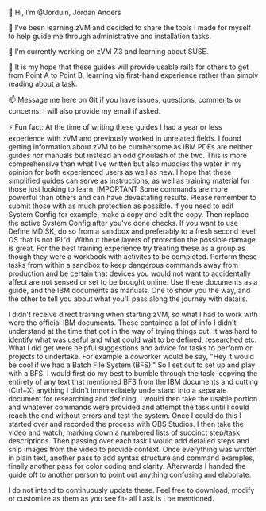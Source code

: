 👋 Hi, I’m @Jorduin, Jordan Anders

👀 I've been learning zVM and decided to share the tools I made for myself to help guide me through administrative and installation tasks.

🌱 I'm currently working on zVM 7.3 and learning about SUSE.

💞️ It is my hope that these guides will provide usable rails for others to get from Point A to Point B, learning via first-hand experience rather than simply reading about a task.

📫 Message me here on Git if you have issues, questions, comments or concerns. I will also provide my email if asked.

⚡ Fun fact: At the time of writing these guides I had a year or less experience with zVM and previously worked in unrelated fields. I found getting information about zVM to be cumbersome as IBM PDFs are neither guides nor manuals but instead an odd ghoulash of the two.
This is more comprehensive than what I've written but also muddies the water in my opinion for both experienced users as well as new. I hope that these simplified guides can serve as instructions, as well as training material for those just looking to learn. IMPORTANT
Some commands are more powerful than others and can have devastating results. Please remember to submit those with as much protection as possible. If you need to edit System Config for example, make a copy and edit the copy. Then replace the active System Config after
you've done checks. If you want to use Define MDISK, do so from a sandbox and preferably to a fresh second level OS that is not IPL'd. Without these layers of protection the possible damage is great.
For the best training experience try treating these as a group as though they were a workbook with activites to be completed. Perform these tasks from within a sandbox to keep dangerous commands away from production and be certain that devices you would not want to
accidentally affect are not sensed or set to be brought online. Use these documents as a guide, and the IBM documents as manuals. One to show you the way, and the other to tell you about what you'll pass along the journey with details.

I didn't receive direct training when starting zVM, so what I had to work with were the official IBM documents. These contained a lot of info I didn't understand at the time that got in the way of trying things out. It was hard to identify what was useful and what could
wait to be defined, researched etc. What I did get were helpful suggestions and advice for tasks to perform or projects to undertake. For example a coworker would be say, "Hey it would be cool if we had a Batch File System (BFS)." So I set out to set up and play with a
BFS. I would first do my best to bumble through the task- copying the entirety of any text that mentioned BFS from the IBM documents and cutting (Ctrl+X) anything I didn't immmediately understand into a separate document for researching and defining. I would then take the
usable portion and whatever commands were provided and attempt the task until I could reach the end without errors and test the system. Once I could do this I started over and recorded the process with OBS Studios. I then take the video and watch, marking down a numbered
lists of succinct step/task descriptions. Then passing over each task I would add detailed steps and snip images from the video to provide context. Once everything was written in plain text, another pass to add syntax structure and command examples, finally another pass
for color coding and clarity. Afterwards I handed the guide off to another person to point out anything confusing and elaborate.

I do not intend to continuously update these. Feel free to download, modify or customize as them as you see fit- all I ask is I be mentioned.
